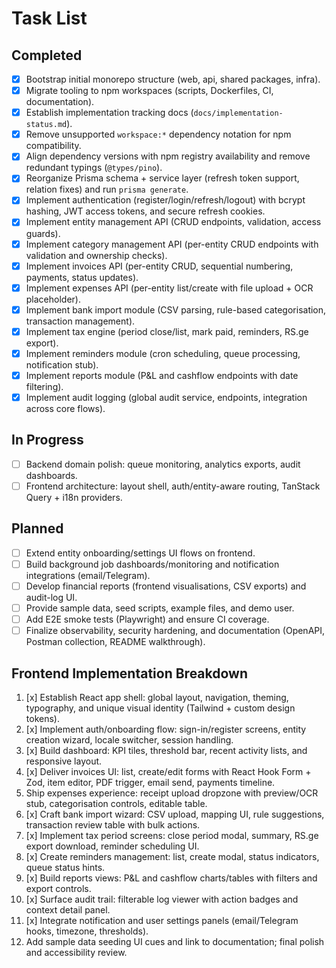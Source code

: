 # Task List

## Completed
- [x] Bootstrap initial monorepo structure (web, api, shared packages, infra).
- [x] Migrate tooling to npm workspaces (scripts, Dockerfiles, CI, documentation).
- [x] Establish implementation tracking docs (`docs/implementation-status.md`).
- [x] Remove unsupported `workspace:*` dependency notation for npm compatibility.
- [x] Align dependency versions with npm registry availability and remove redundant typings (`@types/pino`).
- [x] Reorganize Prisma schema + service layer (refresh token support, relation fixes) and run `prisma generate`.
- [x] Implement authentication (register/login/refresh/logout) with bcrypt hashing, JWT access tokens, and secure refresh cookies.
- [x] Implement entity management API (CRUD endpoints, validation, access guards).
- [x] Implement category management API (per-entity CRUD endpoints with validation and ownership checks).
- [x] Implement invoices API (per-entity CRUD, sequential numbering, payments, status updates).
- [x] Implement expenses API (per-entity list/create with file upload + OCR placeholder).
- [x] Implement bank import module (CSV parsing, rule-based categorisation, transaction management).
- [x] Implement tax engine (period close/list, mark paid, reminders, RS.ge export).
- [x] Implement reminders module (cron scheduling, queue processing, notification stub).
- [x] Implement reports module (P&L and cashflow endpoints with date filtering).
- [x] Implement audit logging (global audit service, endpoints, integration across core flows).

## In Progress
- [ ] Backend domain polish: queue monitoring, analytics exports, audit dashboards.
- [ ] Frontend architecture: layout shell, auth/entity-aware routing, TanStack Query + i18n providers.

## Planned
- [ ] Extend entity onboarding/settings UI flows on frontend.
- [ ] Build background job dashboards/monitoring and notification integrations (email/Telegram).
- [ ] Develop financial reports (frontend visualisations, CSV exports) and audit-log UI.
- [ ] Provide sample data, seed scripts, example files, and demo user.
- [ ] Add E2E smoke tests (Playwright) and ensure CI coverage.
- [ ] Finalize observability, security hardening, and documentation (OpenAPI, Postman collection, README walkthrough).

## Frontend Implementation Breakdown
1. [x] Establish React app shell: global layout, navigation, theming, typography, and unique visual identity (Tailwind + custom design tokens).
2. [x] Implement auth/onboarding flow: sign-in/register screens, entity creation wizard, locale switcher, session handling.
3. [x] Build dashboard: KPI tiles, threshold bar, recent activity lists, and responsive layout.
4. [x] Deliver invoices UI: list, create/edit forms with React Hook Form + Zod, item editor, PDF trigger, email send, payments timeline.
5. Ship expenses experience: receipt upload dropzone with preview/OCR stub, categorisation controls, editable table.
6. [x] Craft bank import wizard: CSV upload, mapping UI, rule suggestions, transaction review table with bulk actions.
7. [x] Implement tax period screens: close period modal, summary, RS.ge export download, reminder scheduling UI.
8. [x] Create reminders management: list, create modal, status indicators, queue status hints.
9. [x] Build reports views: P&L and cashflow charts/tables with filters and export controls.
10. [x] Surface audit trail: filterable log viewer with action badges and context detail panel.
11. [x] Integrate notification and user settings panels (email/Telegram hooks, timezone, thresholds).
12. Add sample data seeding UI cues and link to documentation; final polish and accessibility review.

